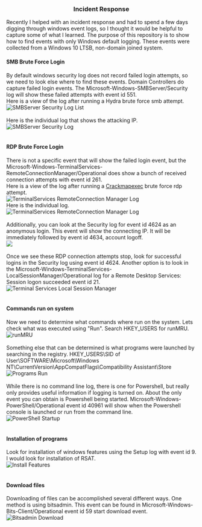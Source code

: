 ### <center> Incident Response </center>
Recently I helped with an incident response and had to spend a few days digging through windows event logs, so I thought it would be helpful to capture some of what I learned.  The purpose of this repository is to show how to find events with only Windows default logging.  These events were collected from a Windows 10 LTSB, non-domain joined system.


#### SMB Brute Force Login
By default windows security log does not record failed login attempts, so we need to look else where to find these events.  Domain Controllers do capture failed login events.  The Microsoft-Windows-SMBServer/Security log will show these failed attempts with event id 551.</br>
Here is a view of the log after running a Hydra brute force smb attempt.</br>
![](https://github.com/defendthehoneypot/incidentresponse/blob/master/images/smbserver-security-log-list.png "SMBServer Security Log List")</br>
</br>
Here is the individual log that shows the attacking IP.</br>
![](https://github.com/defendthehoneypot/incidentresponse/blob/master/images/smbserver-security-log.png "SMBServer Security Log")</br>
</br>
#### RDP Brute Force Login
There is not a specific event that will show the failed login event, but the Microsoft-Windows-TerminalServices-RemoteConnectionManager/Operational does show a bunch of received connection attempts with event id 261.</br>
Here is a view of the log after running a [Crackmapexec](https://github.com/byt3bl33d3r/CrackMapExec/wiki/Using-Credentials) brute force rdp attempt.</br>
![](https://github.com/defendthehoneypot/incidentresponse/blob/master/images/terminal-services-remote-connection-manager-list.png "TerminalServices RemoteConnection Manager Log")</br>
Here is the individual log.</br>
![](https://github.com/defendthehoneypot/incidentresponse/blob/master/images/terminal-services-remote-connection-manager.png "TerminalServices RemoteConnection Manager Log")</br>
</br>
Additionally, you can look at the Security log for event id 4624 as an anonymous login.  This event will show the connecting IP.  It will be immediately followed by event id 4634, account logoff.</br>
![](https://github.com/defendthehoneypot/incidentresponse/blob/master/images/security-4624-anonymous.png)</br>
</br>
Once we see these RDP connection attempts stop, look for successful logins in the Security log using event id 4624.  Another option is to look in the Microsoft-Windows-TerminalServices-LocalSessionManager/Operational log for a Remote Desktop Services: Session logon succeeded event id 21.</br>
![](https://github.com/defendthehoneypot/incidentresponse/blob/master/images/terminal-services-localsessionmanager.png "Terminal Services Local Session Manager")</br>
</br>
#### Commands run on system
Now we need to determine what commands where run on the system.  Lets check what was executed using "Run".  Search HKEY_USERS for runMRU.</br>
![](https://github.com/defendthehoneypot/incidentresponse/blob/master/images/registry-runmru.png "runMRU")</br>
</br>
Something else that can be determined is what programs were launched by searching in the registry.  HKEY_USERS\SID of User\SOFTWARE\Microsoft\Windows NT\CurrentVersion\AppCompatFlags\Compatibility Assistant\Store</br>
![](https://github.com/defendthehoneypot/incidentresponse/blob/master/images/programs-run.png "Programs Run")</br>
</br>
While there is no command line log, there is one for Powershell, but really only provides useful information if logging is turned on.  About the only event you can obtain is Powershell being started.  Microsoft-Windows-PowerShell/Operational event id 40961 will show when the Powershell console is launched or run from the command line.</br>
![](https://github.com/defendthehoneypot/incidentresponse/blob/master/images/powershell-startup.png "PowerShell Startup")</br>
</br>
#### Installation of programs
Look for installation of windows features using the Setup log with event id 9.  I would look for installation of RSAT.</br>
![](https://github.com/defendthehoneypot/incidentresponse/blob/master/images/install-features-tftp.png "Install Features")</br>
</br>
#### Download files
Downloading of files can be accomplished several different ways.  One method is using bitsadmin.  This event can be found in Microsoft-Windows-Bits-Client/Operational event id 59 start download event.</br>
![](https://github.com/defendthehoneypot/incidentresponse/blob/master/images/bitsadmin-download.png "Bitsadmin Download")</br>
</br>

